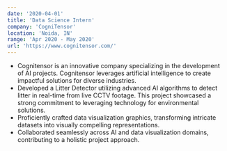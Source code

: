 ```yaml
---
date: '2020-04-01'
title: 'Data Science Intern'
company: 'CogniTensor'
location: 'Noida, IN'
range: 'Apr 2020 - May 2020'
url: 'https://www.cognitensor.com/'
---
```


- Cognitensor is an innovative company specializing in the development of AI projects. Cognitensor leverages artificial intelligence to create impactful solutions for diverse industries.
- Developed a Litter Detector utilizing advanced AI algorithms to detect litter in real-time from live CCTV footage. This project showcased a strong commitment to leveraging technology for environmental solutions.
- Proficiently crafted data visualization graphics, transforming intricate datasets into visually compelling representations.
- Collaborated seamlessly across AI and data visualization domains, contributing to a holistic project approach.